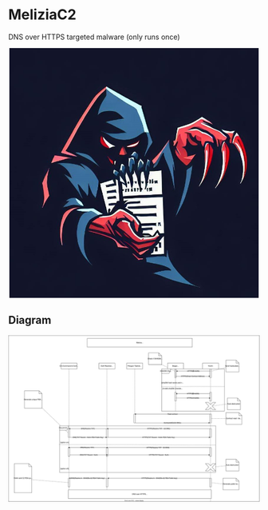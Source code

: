# MeliziaC2
DNS over HTTPS targeted malware (only runs once)

<p align="center">
  <img src="./logo.jpg" width="500">
</p>

## Diagram

![diagram](./melizia_diagram.svg)
